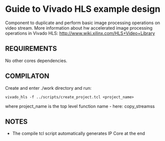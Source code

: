 # Guide to Vivado HLS example design

Component to duplicate and perform basic image processing operations on video stream.
More information about hw accelerated image processing operations in Vivado HLS: 
http://www.wiki.xilinx.com/HLS+Video+Library


## REQUIREMENTS

No other cores dependencies.

## COMPILATON

Create and enter ./work directory and run:

```
vivado_hls -f ../scripts/create_project.tcl <project_name>
```

where project_name is the top level function name - here: copy_streamss

## NOTES

* The compile tcl script automatically generates IP Core at the end

